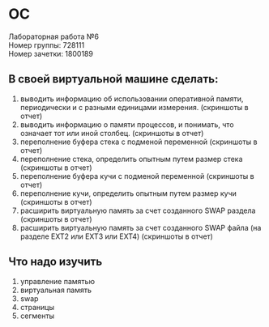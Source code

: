 # OC
Лабораторная работа №6  
Номер группы: 728111  
Номер зачетки: 1800189
## В своей виртуальной машине сделать:
1. выводить информацию об использовании оперативной памяти, периодически и с разными единицами измерения. (скриншоты в отчет)
2. выводить информацию о памяти процессов, и понимать, что означает тот или иной столбец. (скриншоты в отчет)
3. переполнение буфера стека с подменой переменной (скриншоты в отчет)
4. переполнение стека, определить опытным путем размер стека (скриншоты в отчет)
5. переполнение буфера кучи с подменой переменной (скриншоты в отчет)
6. переполнение кучи, определить опытным путем размер кучи (скриншоты в отчет)
7. расширить виртуальную память за счет созданного SWAP раздела (скриншоты в отчет)
8. расширить виртуальную память за счет созданного SWAP файла (на разделе EXT2 или EXT3 или EXT4) (скриншоты в отчет)
## Что надо изучить
1. управление памятью  
2. виртуальная память
3. swap
4. страницы
5. сегменты
